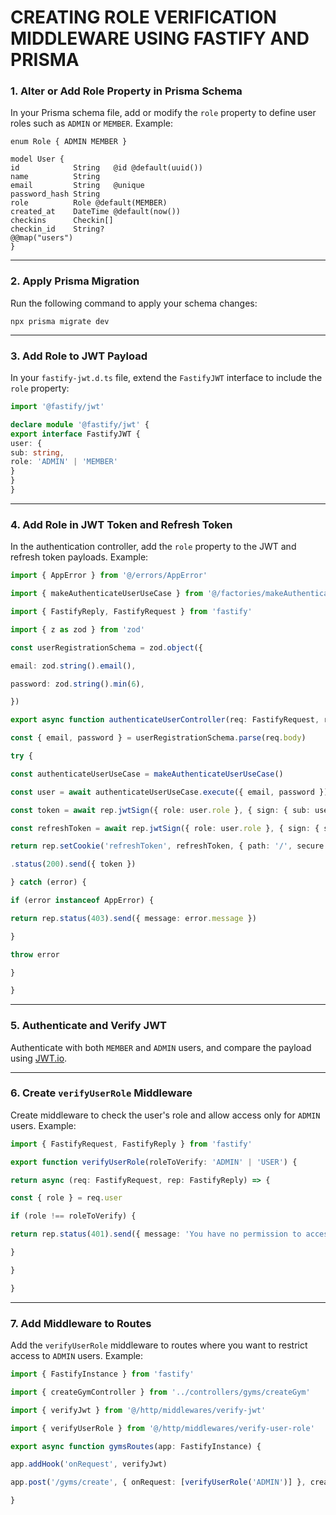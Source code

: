 # CREATING ROLE VERIFICATION MIDDLEWARE USING FASTIFY AND PRISMA

### 1. Alter or Add Role Property in Prisma Schema

In your Prisma schema file, add or modify the `role` property to define user roles such as `ADMIN` or `MEMBER`. Example:

```
enum Role { ADMIN MEMBER }

model User {
id            String   @id @default(uuid())
name          String
email         String   @unique
password_hash String
role          Role @default(MEMBER)
created_at    DateTime @default(now())
checkins      Checkin[]
checkin_id    String?
@@map("users")
}

```

---

### 2. Apply Prisma Migration

Run the following command to apply your schema changes:

`npx prisma migrate dev`

---

### 3. Add Role to JWT Payload

In your `fastify-jwt.d.ts` file, extend the `FastifyJWT` interface to include the `role` property:

```typescript
import '@fastify/jwt'

declare module '@fastify/jwt' {
export interface FastifyJWT {
user: {
sub: string,
role: 'ADMIN' | 'MEMBER'
}
}
}
```

---

### 4. Add Role in JWT Token and Refresh Token

In the authentication controller, add the `role` property to the JWT and refresh token payloads. Example:


```typescript
import { AppError } from '@/errors/AppError'

import { makeAuthenticateUserUseCase } from '@/factories/makeAuthenticateUserUseCase'

import { FastifyReply, FastifyRequest } from 'fastify'

import { z as zod } from 'zod'

const userRegistrationSchema = zod.object({

email: zod.string().email(),

password: zod.string().min(6),

})

export async function authenticateUserController(req: FastifyRequest, rep: FastifyReply) {

const { email, password } = userRegistrationSchema.parse(req.body)

try {

const authenticateUserUseCase = makeAuthenticateUserUseCase()

const user = await authenticateUserUseCase.execute({ email, password })

const token = await rep.jwtSign({ role: user.role }, { sign: { sub: user.id } })

const refreshToken = await rep.jwtSign({ role: user.role }, { sign: { sub: user.id, expiresIn: '7d' } })

return rep.setCookie('refreshToken', refreshToken, { path: '/', secure: true, sameSite: true, httpOnly: true })

.status(200).send({ token })

} catch (error) {

if (error instanceof AppError) {

return rep.status(403).send({ message: error.message })

}

throw error

}

}

```
---

### 5. Authenticate and Verify JWT

Authenticate with both `MEMBER` and `ADMIN` users, and compare the payload using [JWT.io](https://jwt.io).

---

### 6. Create `verifyUserRole` Middleware

Create middleware to check the user's role and allow access only for `ADMIN` users. Example:

```typescript
import { FastifyRequest, FastifyReply } from 'fastify'

export function verifyUserRole(roleToVerify: 'ADMIN' | 'USER') {

return async (req: FastifyRequest, rep: FastifyReply) => {

const { role } = req.user

if (role !== roleToVerify) {

return rep.status(401).send({ message: 'You have no permission to access this resource.' })

}

}

}

```

---

### 7. Add Middleware to Routes

Add the `verifyUserRole` middleware to routes where you want to restrict access to `ADMIN` users. Example:

```typescript
import { FastifyInstance } from 'fastify'

import { createGymController } from '../controllers/gyms/createGym'

import { verifyJwt } from '@/http/middlewares/verify-jwt'

import { verifyUserRole } from '@/http/middlewares/verify-user-role'

export async function gymsRoutes(app: FastifyInstance) {

app.addHook('onRequest', verifyJwt)

app.post('/gyms/create', { onRequest: [verifyUserRole('ADMIN')] }, createGymController)

}

```
